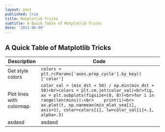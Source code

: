 ```yaml
---
layout: post
published: true
title: Matplotlib Tricks
subtitle: A Quick Table of Matplotlib Tricks
date: '2021-06-09'
---
```

## A Quick Table of Matplotlib Tricks

| Description | Code |
| ----------- | ----------- |
| Get style colors | `colors = plt.rcParams['axes.prop_cycle'].by_key()['color']`  |
| Plot lines with colormap | ```color_val = (min_dst + 50) / np.min(min_dst + 50)<br>colors = plt.cm.jet(color_val)<br>fig, ax = plt.subplots(figsize=(8, 8))<br>for i in range(len(mins)):<br>    print(i)<br>    ax.plot(t, np.nanmean(min_mlat_sea[i], axis=1), color=colors[i], lw=color_val[i]+.1, alpha=.5)```|
| asdasd | asdasd |
